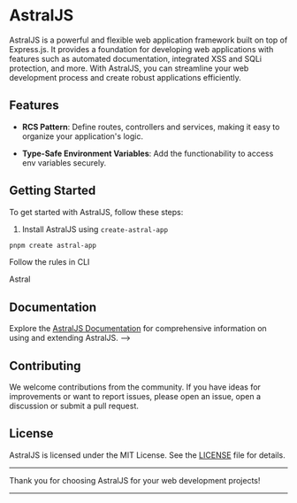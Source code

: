 # AstralJS

AstralJS is a powerful and flexible web application framework built on top of Express.js. It provides a foundation for developing web applications with features such as automated documentation, integrated XSS and SQLi protection, and more. With AstralJS, you can streamline your web development process and create robust applications efficiently.

## Features

-   **RCS Pattern**: Define routes, controllers and services, making it easy to organize your application's logic.

-   **Type-Safe Environment Variables**: Add the functionability to access env variables securely.

## Getting Started

To get started with AstralJS, follow these steps:

1. Install AstralJS using `create-astral-app`

```bash
pnpm create astral-app
```

Follow the rules in CLI

Astral

## Documentation

Explore the [AstralJS Documentation](link-to-your-documentation) for comprehensive information on using and extending AstralJS. -->

## Contributing

We welcome contributions from the community. If you have ideas for improvements or want to report issues, please open an issue, open a discussion or submit a pull request.

## License

AstralJS is licensed under the MIT License. See the [LICENSE](./LICENSE) file for details.

---

Thank you for choosing AstralJS for your web development projects!

---
